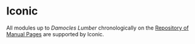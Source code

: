 # Iconic

All modules up to _Damocles Lumber_ chronologically on the [Repository of Manual Pages](https://ktane.timwi.de/) are supported by Iconic.
